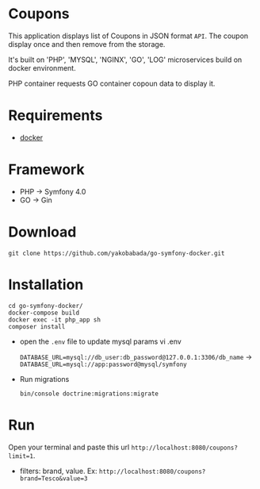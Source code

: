 Coupons
==================
This application displays list of Coupons in JSON format `API`. The coupon display once and then remove from the storage.

It's built on 'PHP', 'MYSQL', 'NGINX', 'GO', 'LOG' microservices build on docker environment.

PHP container requests GO container copoun data to display it.

# Requirements

* [docker](https://docs.docker.com/install/)


# Framework

* PHP -> Symfony 4.0
* GO -> Gin

# Download

    git clone https://github.com/yakobabada/go-symfony-docker.git

# Installation

    cd go-symfony-docker/
    docker-compose build
    docker exec -it php_app sh
    composer install

* open the `.env` file to update mysql params
    vi .env
    
    `DATABASE_URL=mysql://db_user:db_password@127.0.0.1:3306/db_name` -> `DATABASE_URL=mysql://app:password@mysql/symfony`

* Run migrations

    `bin/console doctrine:migrations:migrate`

# Run

Open your terminal and paste this url `http://localhost:8080/coupons?limit=1`.

* filters: brand, value. Ex: `http://localhost:8080/coupons?brand=Tesco&value=3`
